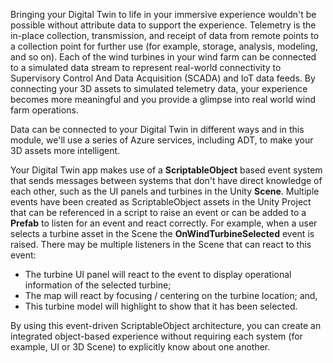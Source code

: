 Bringing your Digital Twin to life in your immersive experience wouldn't be possible without attribute data to support the experience. Telemetry is the in-place collection, transmission, and receipt of data from remote points to a collection point for further use (for example, storage, analysis, modeling, and so on). Each of the wind turbines in your wind farm can be connected to a simulated data stream to represent real-world connectivity to Supervisory Control And Data Acquisition (SCADA) and IoT data feeds. By connecting your 3D assets to simulated telemetry data, your experience becomes more meaningful and you provide a glimpse into real world wind farm operations.

Data can be connected to your Digital Twin in different ways and in this module, we'll use a series of Azure services, including ADT, to make your 3D assets more intelligent.  

Your Digital Twin app makes use of a **ScriptableObject** based event system that sends messages between systems that don't have direct knowledge of each other, such as the UI panels and turbines in the Unity **Scene**. Multiple events have been created as ScriptableObject assets in the Unity Project that can be referenced in a script to raise an event or can be added to a **Prefab** to listen for an event and react correctly.  For example, when a user selects a turbine asset in the Scene the **OnWindTurbineSelected** event is raised. There may be multiple listeners in the Scene that can react to this event:

* The turbine UI panel will react to the event to display operational information of the selected turbine;
* The map will react by focusing / centering on the turbine location; and,
* This turbine model will highlight to show that it has been selected. 

By using this event-driven ScriptableObject architecture, you can create an integrated object-based experience without requiring each system (for example, UI or 3D Scene) to explicitly know about one another.